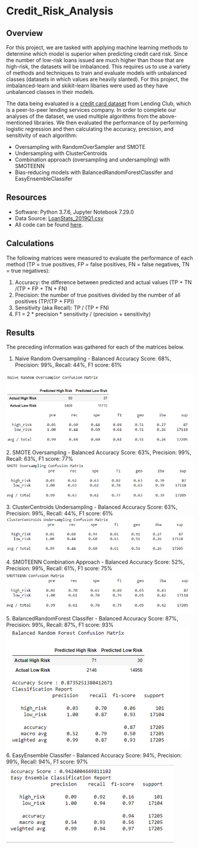 # Credit_Risk_Analysis

## Overview

For this project, we are tasked with applying machine learning methods to determine which model is superior when predicting credit card risk. Since the number of low-risk loans issued are much higher than those that are high-risk, the datasets will be imbalanced. This requires us to use a variety of methods and techniques to train and evaluate models with unbalanced classes (datasets in which values are heavily slanted). For this project, the imbalanced-learn and skikit-learn libaries were used as they have unbalanced classes in their models. 

The data being evaluated is a [credit card dataset](https://github.com/crtallent/Credit_Risk_Analysis/tree/main/Resources) from Lending Club, which is a peer-to-peer lending services company. In order to complete our analyses of the dataset, we used multiple algorithms from the above-mentioned libraries. We then evaluated the performance of by performing logistic regression and then calculating the accuracy, precision, and sensitivity of each algorithm:

* Oversampling with RandomOverSampler and SMOTE
* Undersampling with ClusterCentroids
* Combination approach (oversampling and undersampling) with SMOTEENN
* Bias-reducing models with BalancedRandomForestClassifer and EasyEnsembleClassifer

## Resources

* Software: Python 3.7.6, Jupyter Notebook 7.29.0
* Data Source: [LoanStats_2019Q1.csv](https://github.com/crtallent/Credit_Risk_Analysis/tree/main/Resources)
* All code can be found [here](https://github.com/crtallent/Credit_Risk_Analysis).

## Calculations

The following matrices were measured to evaluate the performance of each method (TP = true positives, FP = false positives, FN = false negatives, TN = true negatives):

1. Accuracy: the difference between predicted and actual values (TP + TN /(TP + FP + TN + FN)
2. Precision: the number of true positives divided by the number of all positives (TP/(TP + FP))
3. Sensitivity (aka Recall): TP / (TP + FN)
4. F1 = 2 * precision * sensitivity / (precision + sensitivity)

## Results

The preceding information was gathered for each of the matrices below. 

1. Naive Random Oversampling - Balanced Accuracy Score: 68%, Precision: 99%, Recall: 44%, F1 score: 61%
<img src="https://github.com/crtallent/Credit_Risk_Analysis/blob/main/Resources/Images/NRO.png" />
2. SMOTE Oversampling - Balanced Accuracy Score: 63%, Precision: 99%, Recall: 63%, F1 score: 77%
<img src="https://github.com/crtallent/Credit_Risk_Analysis/blob/main/Resources/Images/SMOTE.png" />
3. ClusterCentroids Undersampling - Balanced Accuracy Score: 63%, Precision: 99%, Recall: 44%, F1 score: 61%
<img src="https://github.com/crtallent/Credit_Risk_Analysis/blob/main/Resources/Images/Cluster.png" />
4. SMOTEENN Combination Approach - Balanced Accuracy Score: 52%, Precision: 99%, Recall: 61%, F1 score: 75%
<img src="https://github.com/crtallent/Credit_Risk_Analysis/blob/main/Resources/Images/SMOTTEENN.png" />
5. BalancedRandomForest Classifer - Balanced Accuracy Score: 87%, Precision: 99%, Recall: 87%, F1 score: 93%
<img src="https://github.com/crtallent/Credit_Risk_Analysis/blob/main/Resources/Images/BRF.png" />
6. EasyEnsemble Classifer - Balanced Accuracy Score: 94%, Precision: 99%, Recall: 94%, F1 score: 97%
<img src="https://github.com/crtallent/Credit_Risk_Analysis/blob/main/Resources/Images/EEC.png" />



